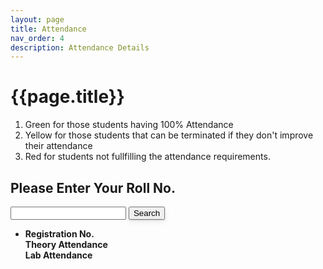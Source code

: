 ```yaml
---
layout: page
title: Attendance
nav_order: 4
description: Attendance Details
---
```

<link rel="stylesheet" href="/assets/css/attendance.css">
 
# {{page.title}}

1. <span class="text-green-200">Green for those students having 100% Attendance</span>
1. <span class="text-yellow-200">Yellow for those students that can be terminated if they don't improve their attendance</span>
1. <span class="text-red-200">Red for students not fullfilling the attendance requirements.</span>
<h2> Please Enter Your Roll No. </h2>
<div class="mt-3">
<input type="text" id="stdRollNumber" class="inputFieldStyle"/>
<button onClick="getUserRollNumber()" class="btn btn-outline h6" 
    style="box-shadow: 0 1px 2px rgb(0 0 0 / 12%), 0 3px 10px rgb(0 0 0 / 8%);">Search</button>
</div>
<p id="errorMsg" style="color: red"></p>

<div class="announcement" markdown="1">
<ul id="ul_container">
<li class="liStyle">
<div class="d-flex">
<div class="width33"> <b>Registration No.</b> </div>
<div class="width33"> <b>Theory Attendance</b> </div>
<div class="width33"> <b>Lab Attendance</b> </div>
</div>
</li>
</ul>
</div>
<div class="announcement" id="card_container">
</div>

<div id="loader"></div>

<script src="/assets/js/attendance.js">
</script>
